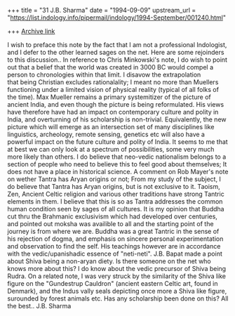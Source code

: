 +++
title = "31 J.B. Sharma"
date = "1994-09-09"
upstream_url = "https://list.indology.info/pipermail/indology/1994-September/001240.html"

+++
[Archive link](https://list.indology.info/pipermail/indology/1994-September/001240.html)

 I wish to preface this note by the fact that I am not a professional 
Indologist, and I defer to the other learned sages on the net. Here 
are some rejoinders to this discussion..
 In reference to Chris Minkowski's note, I do wish to point out that 
a belief that the world was created in 3000 BC would compel a person 
to chronologies within that limit. I disavow the extrapolation  
that being Christian excludes rationalality; I meant no more than 
Muellers functioning under a limited vision of physical reality 
(typical of all folks of the time). Max Mueller remains a primary 
systemitizer of the picture of ancient India, and even though the 
picture is being reformulated. His views have therefore have had an 
impact on contemporary culture and polity in India, and overturning 
of his scholarship is non-trivial. Equivalently, the new picture 
which will emerge as an intersection set of many disciplines like 
linguistics, archeology, remote sensing, genetics etc will also have 
a powerful impact on the future culture and polity of India. It seems 
to me that at best we can only look at a spectrum of possibilities, 
some very much more likely than others. I do believe that neo-vedic 
nationalism belongs to a section of people who need to believe this 
to feel good about themselves; It does not have a place in historical 
science. 
 A comment on Rob Mayer's note on wether Tantra has 
Aryan origins or not; From my study of the subject, I do believe that 
Tantra has Aryan origins, but is not exclusive to it. Taoism, Zen, 
Ancient Celtic religion and various other traditions have strong 
Tantric elements in them. I believe that this is so as Tantra 
addresses the common human condition seen by sages of all cultures. It 
is my opinion that Buddha cut thru the Brahmanic exclusivism which 
had developed over centuries, and pointed out moksha was availible to 
all and the starting point of the journey is from where we 
are. Buddha was a great Tantric in the sense of his rejection of 
dogma, and emphasis on sincere personal experimentation and 
observation to find the self. His teachings however are in accordance 
with the vedic/upanishadic essence of "neti-neti". 
 J.B. Bapat made a point about Shiva being a non-aryan diety. Is 
there someone on the net who knows more about this? I do know about 
the vedic precursor of Shiva being Rudra. On a related note, I was 
very struck by the similarity of the Shiva like figure on the 
"Gundestrup Cauldron" (ancient eastern Celtic art, found in Denmark), 
and the Indus vally seals depicting once more a Shiva like figure, 
surounded by forest animals etc. Has any scholarship been done on 
this?
 All the best..
 J.B. Sharma






